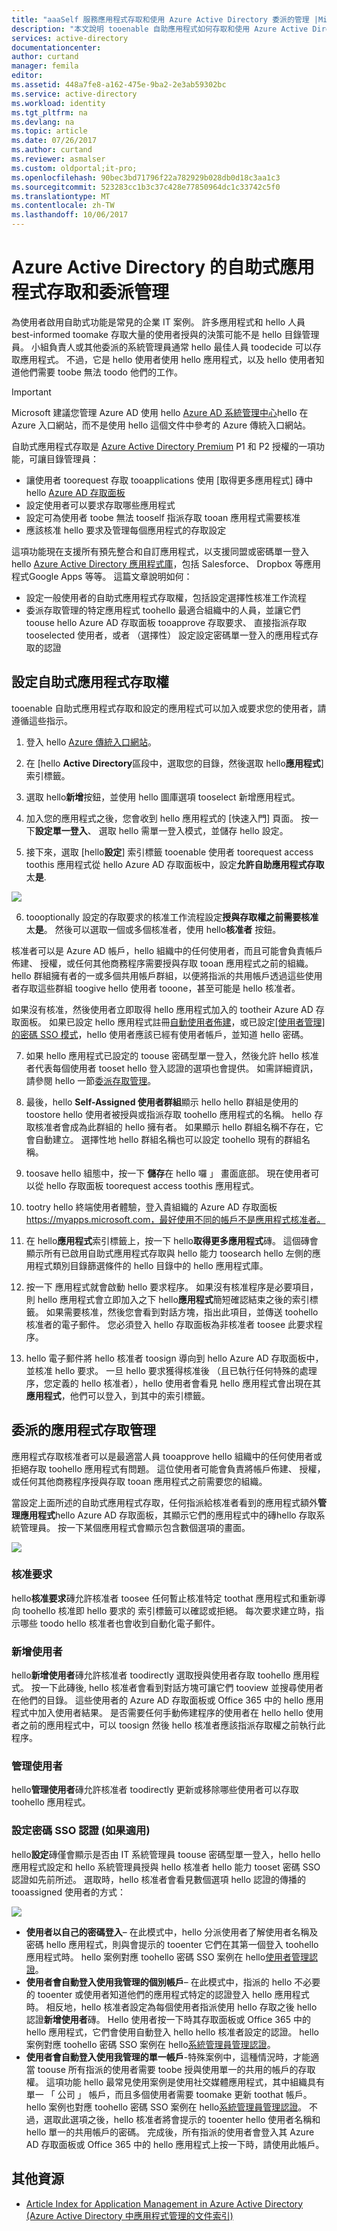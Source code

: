 ```yaml
---
title: "aaaSelf 服務應用程式存取和使用 Azure Active Directory 委派的管理 |Microsoft 文件"
description: "本文說明 tooenable 自助應用程式如何存取和使用 Azure Active Directory 委派的管理。"
services: active-directory
documentationcenter: 
author: curtand
manager: femila
editor: 
ms.assetid: 448a7fe8-a162-475e-9ba2-2e3ab59302bc
ms.service: active-directory
ms.workload: identity
ms.tgt_pltfrm: na
ms.devlang: na
ms.topic: article
ms.date: 07/26/2017
ms.author: curtand
ms.reviewer: asmalser
ms.custom: oldportal;it-pro;
ms.openlocfilehash: 90bec3bd71796f22a782929b028db0d18c3aa1c3
ms.sourcegitcommit: 523283cc1b3c37c428e77850964dc1c33742c5f0
ms.translationtype: MT
ms.contentlocale: zh-TW
ms.lasthandoff: 10/06/2017
---
```

# <a name="self-service-application-access-and-delegated-management-with-azure-active-directory"></a>Azure Active Directory 的自助式應用程式存取和委派管理
為使用者啟用自助式功能是常見的企業 IT 案例。 許多應用程式和 hello 人員 best-informed toomake 存取大量的使用者授與的決策可能不是 hello 目錄管理員。 小組負責人或其他委派的系統管理員通常 hello 最佳人員 toodecide 可以存取應用程式。 不過，它是 hello 使用者使用 hello 應用程式，以及 hello 使用者知道他們需要 toobe 無法 toodo 他們的工作。

> [!IMPORTANT]
> Microsoft 建議您管理 Azure AD 使用 hello [Azure AD 系統管理中心](https://aad.portal.azure.com)hello 在 Azure 入口網站，而不是使用 hello 這個文件中參考的 Azure 傳統入口網站。 

自助式應用程式存取是 [Azure Active Directory Premium](https://azure.microsoft.com/trial/get-started-active-directory/) P1 和 P2 授權的一項功能，可讓目錄管理員：

* 讓使用者 toorequest 存取 tooapplications 使用 [取得更多應用程式] 磚中 hello [Azure AD 存取面板](active-directory-appssoaccess-whatis.md#deploying-azure-ad-integrated-applications-to-users)
* 設定使用者可以要求存取哪些應用程式
* 設定可為使用者 toobe 無法 tooself 指派存取 tooan 應用程式需要核准
* 應該核准 hello 要求及管理每個應用程式的存取設定

這項功能現在支援所有預先整合和自訂應用程式，以支援同盟或密碼單一登入 hello [Azure Active Directory 應用程式庫](https://azure.microsoft.com/marketplace/active-directory/all/)，包括 Salesforce、 Dropbox 等應用程式Google Apps 等等。
這篇文章說明如何：

* 設定一般使用者的自助式應用程式存取權，包括設定選擇性核准工作流程 
* 委派存取管理的特定應用程式 toohello 最適合組織中的人員，並讓它們 toouse hello Azure AD 存取面板 tooapprove 存取要求、 直接指派存取 tooselected 使用者，或者 （選擇性） 設定設定密碼單一登入的應用程式存取的認證

## <a name="configuring-self-service-application-access"></a>設定自助式應用程式存取權
tooenable 自助式應用程式存取和設定的應用程式可以加入或要求您的使用者，請遵循這些指示。

1. 登入 hello [Azure 傳統入口網站](https://manage.windowsazure.com/)。

2.   在 [hello **Active Directory**區段中，選取您的目錄，然後選取 hello**應用程式**] 索引標籤。 

3. 選取 hello**新增**按鈕，並使用 hello 圖庫選項 tooselect 新增應用程式。

4. 加入您的應用程式之後，您會收到 hello 應用程式的 [快速入門] 頁面。 按一下**設定單一登入**、 選取 hello 需單一登入模式，並儲存 hello 設定。 

5. 接下來，選取 [hello**設定**] 索引標籤 tooenable 使用者 toorequest access toothis 應用程式從 hello Azure AD 存取面板中，設定**允許自助應用程式存取**太**是**.
  
  ![][1]

6. toooptionally 設定的存取要求的核准工作流程設定**授與存取權之前需要核准**太**是**。 然後可以選取一個或多個核准者，使用 hello**核准者** 按鈕。

  核准者可以是 Azure AD 帳戶，hello 組織中的任何使用者，而且可能會負責帳戶佈建、 授權，或任何其他商務程序需要授與存取 tooan 應用程式之前的組織。 hello 群組擁有者的一或多個共用帳戶群組，以便將指派的共用帳戶透過這些使用者存取這些群組 toogive hello 使用者 tooone，甚至可能是 hello 核准者。 

  如果沒有核准，然後使用者立即取得 hello 應用程式加入的 tootheir Azure AD 存取面板。 如果已設定 hello 應用程式註冊[自動使用者佈建](active-directory-saas-app-provisioning.md)，或已設定[[使用者管理] 的密碼 SSO 模式](active-directory-appssoaccess-whatis.md#password-based-single-sign-on)，hello 使用者應該已經有使用者帳戶，並知道 hello 密碼。

7. 如果 hello 應用程式已設定的 toouse 密碼型單一登入，然後允許 hello 核准者代表每個使用者 tooset hello 登入認證的選項也會提供。 如需詳細資訊，請參閱 hello 一節[委派存取管理](#delegated-application-access-management)。

8. 最後，hello **Self-Assigned 使用者群組**顯示 hello hello 群組是使用的 toostore hello 使用者被授與或指派存取 toohello 應用程式的名稱。 hello 存取核准者會成為此群組的 hello 擁有者。 如果顯示 hello 群組名稱不存在，它會自動建立。 選擇性地 hello 群組名稱也可以設定 toohello 現有的群組名稱。

9. toosave hello 組態中，按一下 **儲存**在 hello 囉 」 畫面底部。 現在使用者可以從 hello 存取面板 toorequest access toothis 應用程式。

10. tootry hello 終端使用者體驗，登入貴組織的 Azure AD 存取面板 https://myapps.microsoft.com，最好使用不同的帳戶不是應用程式核准者。 

11. 在 hello**應用程式**索引標籤上，按一下 hello**取得更多應用程式**磚。 這個磚會顯示所有已啟用自助式應用程式存取與 hello 能力 toosearch hello 左側的應用程式類別目錄篩選條件的 hello 目錄中的 hello 應用程式庫。 

12. 按一下 應用程式就會啟動 hello 要求程序。 如果沒有核准程序是必要項目，則 hello 應用程式會立即加入之下 hello**應用程式**簡短確認結束之後的索引標籤。 如果需要核准，然後您會看到對話方塊，指出此項目，並傳送 toohello 核准者的電子郵件。 您必須登入 hello 存取面板為非核准者 toosee 此要求程序。

13. hello 電子郵件將 hello 核准者 toosign 導向到 hello Azure AD 存取面板中，並核准 hello 要求。 一旦 hello 要求獲得核准後 （且已執行任何特殊的處理序，您定義的 hello 核准者），hello 使用者會看見 hello 應用程式會出現在其**應用程式**，他們可以登入，到其中的索引標籤。

## <a name="delegated-application-access-management"></a>委派的應用程式存取管理
應用程式存取核准者可以是最適當人員 tooapprove hello 組織中的任何使用者或拒絕存取 toohello 應用程式有問題。 這位使用者可能會負責將帳戶佈建、 授權，或任何其他商務程序授與存取 tooan 應用程式之前需要您的組織。

當設定上面所述的自助式應用程式存取，任何指派給核准者看到的應用程式額外**管理應用程式**hello Azure AD 存取面板，其顯示它們的應用程式中的磚hello 存取系統管理員。 按一下某個應用程式會顯示包含數個選項的畫面。

![][2]

### <a name="approve-requests"></a>核准要求
hello**核准要求**磚允許核准者 toosee 任何暫止核准特定 toothat 應用程式和重新導向 toohello 核准即 hello 要求的 索引標籤可以確認或拒絕。 每次要求建立時，指示哪些 toodo hello 核准者也會收到自動化電子郵件。

### <a name="add-users"></a>新增使用者
hello**新增使用者**磚允許核准者 toodirectly 選取授與使用者存取 toohello 應用程式。 按一下此磚後, hello 核准者會看到對話方塊可讓它們 tooview 並搜尋使用者在他們的目錄。 這些使用者的 Azure AD 存取面板或 Office 365 中的 hello 應用程式中加入使用者結果。 是否需要任何手動佈建程序的使用者在 hello hello 使用者之前的應用程式中，可以 toosign 然後 hello 核准者應該指派存取權之前執行此程序。  

### <a name="manage-users"></a>管理使用者
hello**管理使用者**磚允許核准者 toodirectly 更新或移除哪些使用者可以存取 toohello 應用程式。 

### <a name="configure-password-sso-credentials-if-applicable"></a>設定密碼 SSO 認證 (如果適用)
hello**設定**磚僅會顯示是否由 IT 系統管理員 toouse 密碼型單一登入，hello hello 應用程式設定和 hello 系統管理員授與 hello 核准者 hello 能力 tooset 密碼 SSO 認證如先前所述。 選取時，hello 核准者會看見數個選項 hello 認證的傳播的 tooassigned 使用者的方式：

![][3]

* **使用者以自己的密碼登入**– 在此模式中，hello 分派使用者了解使用者名稱及密碼 hello 應用程式，則與會提示的 tooenter 它們在其第一個登入 toohello 應用程式時。 hello 案例對應 toohello 密碼 SSO 案例在 hello[使用者管理認證](active-directory-appssoaccess-whatis.md#password-based-single-sign-on)。
* **使用者會自動登入使用我管理的個別帳戶**– 在此模式中，指派的 hello 不必要的 tooenter 或使用者知道他們的應用程式特定的認證登入 hello 應用程式時。 相反地，hello 核准者設定為每個使用者指派使用 hello 存取之後 hello 認證**新增使用者**磚。 Hello 使用者按一下時其存取面板或 Office 365 中的 hello 應用程式，它們會使用自動登入 hello hello 核准者設定的認證。 hello 案例對應 toohello 密碼 SSO 案例在 hello[系統管理員管理認證](active-directory-appssoaccess-whatis.md#password-based-single-sign-on)。
* **使用者會自動登入使用我管理的單一帳戶**-特殊案例中，這種情況時，才能適當 toouse 所有指派的使用者需要 toobe 授與使用單一的共用的帳戶的存取權。 這項功能 hello 最常見使用案例是使用社交媒體應用程式，其中組織具有單一 「 公司 」 帳戶，而且多個使用者需要 toomake 更新 toothat 帳戶。 hello 案例也對應 toohello 密碼 SSO 案例在 hello[系統管理員管理認證](active-directory-appssoaccess-whatis.md#password-based-single-sign-on)。 不過，選取此選項之後，hello 核准者將會提示的 tooenter hello 使用者名稱和 hello 單一的共用帳戶的密碼。 完成後，所有指派的使用者會登入其 Azure AD 存取面板或 Office 365 中的 hello 應用程式上按一下時，請使用此帳戶。

## <a name="additional-resources"></a>其他資源
* [Article Index for Application Management in Azure Active Directory (Azure Active Directory 中應用程式管理的文件索引)](active-directory-apps-index.md)

<!--Image references-->
[1]: ./media/active-directory-self-service-application-access/ssaa_admin.PNG
[2]: ./media/active-directory-self-service-application-access/ssaa_ap_manage_app.PNG
[3]: ./media/active-directory-self-service-application-access/ssaa_ap_manage_app_config.PNG

